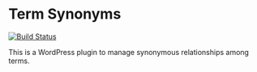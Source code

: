 # Term Synonyms

[![Build Status](https://travis-ci.org/KamataRyo/term-synonyms.svg?branch=master)](https://travis-ci.org/KamataRyo/term-synonyms)

This is a WordPress plugin to manage synonymous relationships among terms.
